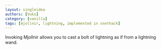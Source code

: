 ```yaml
---
layout: singleidea
authors: [Vuks]
category: [vanilla]
tags: [mjollnir, lightning, implemented in xnethack]
---
```

Invoking Mjollnir allows you to cast a bolt of lightning as if from a lightning wand.
